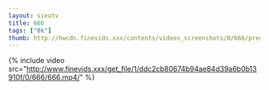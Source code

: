 ```yaml
--- 
layout: sieutv
title: 666
tags: ["0k"]
thumb: http://hwcdn.finevids.xxx/contents/videos_screenshots/0/666/preview.mp4.jpg
---
```

{% include video src="http://www.finevids.xxx/get_file/1/ddc2cb80674b94ae84d39a6b0b13910f/0/666/666.mp4/" %} 

